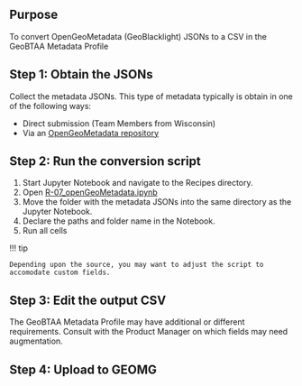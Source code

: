 ## Purpose

To convert OpenGeoMetadata (GeoBlacklight) JSONs to a CSV in the GeoBTAA Metadata Profile

## Step 1: Obtain the JSONs

Collect the metadata JSONs. This type of metadata typically is obtain in one of the following ways:

- Direct submission (Team Members from Wisconsin)
- Via an [OpenGeoMetadata repository](https://opengeometadata.org/about-ogm-repositories/)

## Step 2: Run the conversion script

1. Start Jupyter Notebook and navigate to the Recipes directory.
2. Open [R-07_openGeoMetadata.ipynb](https://github.com/geobtaa/harvesting-guide/blob/main/recipes/R-07_OpenGeoMetadata)
3. Move the folder with the metadata JSONs into the same directory as the Jupyter Notebook.
4. Declare the paths and folder name in the Notebook.
5. Run all cells

!!! tip

	Depending upon the source, you may want to adjust the script to accomodate custom fields.
	
## Step 3: Edit the output CSV

The GeoBTAA Metadata Profile may have additional or different requirements. Consult with the Product Manager on which fields may need augmentation.

## Step 4: Upload to GEOMG